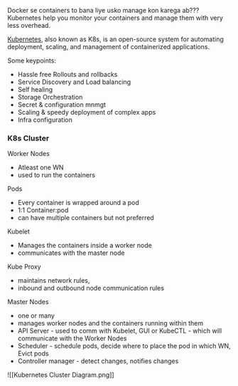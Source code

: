 Docker se containers to bana liye usko manage kon karega ab???
Kubernetes help you monitor your containers and manage them with very less overhead.

[Kubernetes](https://kubernetes.io/docs/concepts/overview/), also known as K8s, is an open-source system for automating deployment, scaling, and management of containerized applications.

Some keypoints:
- Hassle free Rollouts and rollbacks
- Service Discovery and Load balancing
- Self healing
- Storage Orchestration
- Secret & configuration mnmgt
- Scaling & speedy deployment of complex apps
- Infra configuration

### K8s Cluster

Worker Nodes 
- Atleast one WN
- used to run the containers

Pods
- Every container is wrapped around a pod
- 1:1 Container:pod
- can have multiple containers but not preferred

Kubelet
- Manages the containers inside a worker node
- communicates with the master node

Kube Proxy
- maintains network rules,
- inbound and outbound node communication rules

Master Nodes
- one or many
- manages worker nodes and the containers running within them
- API Server - used to comm with Kubelet, GUI or KubeCTL - which will communicate with the Worker Nodes
- Scheduler - schedule pods, decide where to place the pod in which WN, Evict pods
- Controller manager - detect changes, notifies changes

![[Kubernetes Cluster Diagram.png]]

